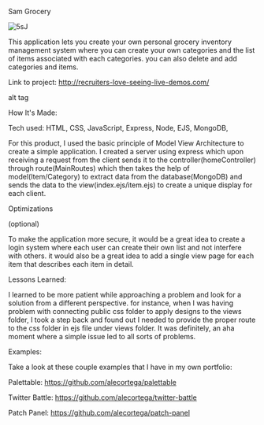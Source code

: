 Sam Grocery

![5sJ](https://github.com/user-attachments/assets/afbcde08-c729-4921-99b0-689fd65d1830)




This application lets you create your own personal grocery inventory management system where you can create your own categories and the list of items associated with each categories. you can also delete and add categories and items.

Link to project: http://recruiters-love-seeing-live-demos.com/

alt tag

How It's Made:

Tech used: HTML, CSS, JavaScript, Express, Node, EJS, MongoDB,

For this product, I used the basic principle of Model View Architecture to create a simple application. I created a server using express which upon receiving a request from the client sends it to the controller(homeController) through route(MainRoutes) which then takes the help of model(Item/Category) to extract data from the database(MongoDB) and sends the data to the view(index.ejs/item.ejs) to create a unique display for each client.

Optimizations

(optional)

To make the application more secure, it would be a great idea to create a login system where each user can create their own list and not interfere with others. it would also be a great idea to add a single view page for each item that describes each item in detail.

Lessons Learned:

I learned to be more patient while approaching a problem and look for a solution from a different perspective. for instance, when I was having problem with connecting public css folder to apply designs to the views folder, I took a step back and found out I needed to provide the proper route to the css folder in ejs file under views folder. It was definitely, an aha moment where a simple issue led to all sorts of problems.

Examples:

Take a look at these couple examples that I have in my own portfolio:

Palettable: https://github.com/alecortega/palettable

Twitter Battle: https://github.com/alecortega/twitter-battle

Patch Panel: https://github.com/alecortega/patch-panel
